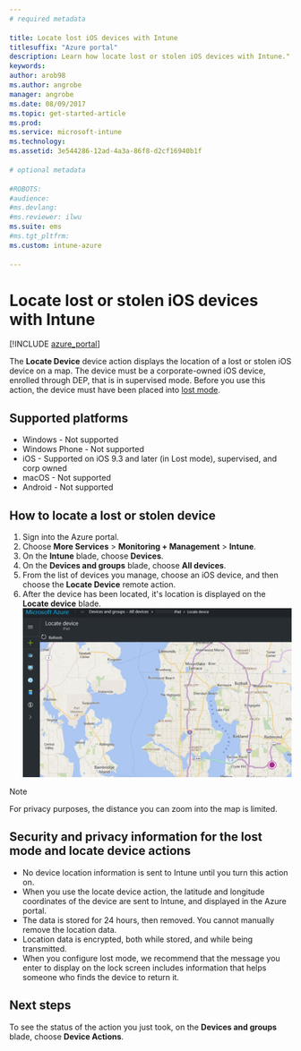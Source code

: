 ```yaml
---
# required metadata

title: Locate lost iOS devices with Intune 
titlesuffix: "Azure portal"
description: Learn how locate lost or stolen iOS devices with Intune."
keywords:
author: arob98
ms.author: angrobe
manager: angrobe
ms.date: 08/09/2017
ms.topic: get-started-article
ms.prod:
ms.service: microsoft-intune
ms.technology:
ms.assetid: 3e544286-12ad-4a3a-86f8-d2cf16940b1f

# optional metadata

#ROBOTS:
#audience:
#ms.devlang:
#ms.reviewer: ilwu
ms.suite: ems
#ms.tgt_pltfrm:
ms.custom: intune-azure

---
```


# Locate lost or stolen iOS devices with Intune


[!INCLUDE [azure_portal](./includes/azure_portal.md)]

The **Locate Device** device action displays the location of a lost or stolen iOS device on a map. The device must be a corporate-owned iOS device, enrolled through DEP, that is in supervised mode. Before you use this action, the device must have been placed into [lost mode](/intune-azure/manage-devices/lost-mode.md).

## Supported platforms

- Windows - Not supported
- Windows Phone - Not supported
- iOS - Supported on iOS 9.3 and later (in Lost mode), supervised, and corp owned
- macOS - Not supported
- Android - Not supported

## How to locate a lost or stolen device

1. Sign into the Azure portal.
2. Choose **More Services** > **Monitoring + Management** > **Intune**.
3. On the **Intune** blade, choose **Devices**.
4. On the **Devices and groups** blade, choose **All devices**.
5. From the list of devices you manage, choose an iOS device, and then choose the **Locate Device** remote action.
6. After the device has been located, it's location is displayed on the **Locate device** blade.
    ![Locate device blade](./media/locate-device.png)

>[!NOTE]
>For privacy purposes, the distance you can zoom into the map is limited.

## Security and privacy information for the lost mode and locate device actions
- No device location information is sent to Intune until you turn this action on.
- When you use the locate device action, the latitude and longitude coordinates of the device are sent to Intune, and displayed in the Azure portal.
- The data is stored for 24 hours, then removed. You cannot manually remove the location data.
- Location data is encrypted, both while stored, and while being transmitted.
- When you configure lost mode, we recommend that the message you enter to display on the lock screen includes information that helps someone who finds the device to return it.


## Next steps

To see the status of the action you just took, on the **Devices and groups** blade, choose **Device Actions**.